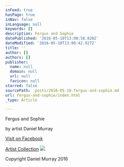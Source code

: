 ```yaml
---
inFeed: true
hasPage: true
inNav: false
inLanguage: null
keywords: []
description: Fergus and Sophie
datePublished: '2016-05-10T13:08:58.820Z'
dateModified: '2016-05-10T13:08:42.927Z'
title: ''
author: []
authors: []
publisher:
  name: null
  domain: null
  url: null
  favicon: null
starred: false
sourcePath: _posts/2016-05-10-fergus-and-sophie.md
url: fergus-and-sophie/index.html
_type: Article

---
```

Fergus and Sophie

by artist Daniel Murray

[Visit on Facebook][0]

[Artist Collection][1]
![](https://the-grid-user-content.s3-us-west-2.amazonaws.com/540a327f-74ef-4cac-9719-1d19943c5c6e.jpg)

Copyright Daniel Murray 2016

[0]: https://www.facebook.com/search/top/?q=Dan%20Murray%20Artist
[1]: https://thegrid.ai/daniel-murray-art/daniel-murray-art/